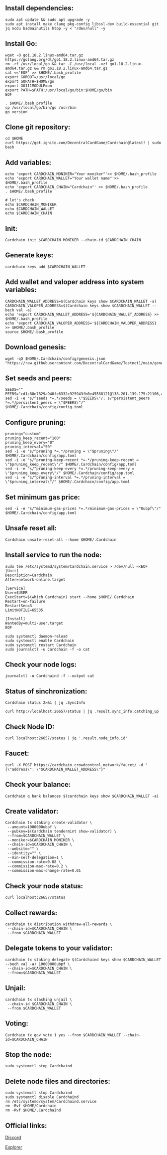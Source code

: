 ## Install dependencies:
```
sudo apt update && sudo apt upgrade -y
sudo apt install make clang pkg-config libssl-dev build-essential git jq ncdu bsdmainutils htop -y < "/dev/null" -y
```

## Install Go:
```
wget -O go1.18.2.linux-amd64.tar.gz https://golang.org/dl/go1.18.2.linux-amd64.tar.gz
rm -rf /usr/local/go && tar -C /usr/local -xzf go1.18.2.linux-amd64.tar.gz && rm go1.18.2.linux-amd64.tar.gz
cat <<'EOF' >> $HOME/.bash_profile
export GOROOT=/usr/local/go
export GOPATH=$HOME/go
export GO111MODULE=on
export PATH=$PATH:/usr/local/go/bin:$HOME/go/bin
EOF

. $HOME/.bash_profile
cp /usr/local/go/bin/go /usr/bin
go version
```

## Clone git repository:
```
cd $HOME
curl https://get.ignite.com/DecentralCardGame/Cardchain@latest! | sudo bash
```
## Add variables:
```
echo 'export CARDCHAIN_MONIKER="Your moniker"'>> $HOME/.bash_profile
echo 'export CARDCHAIN_WALLET="Your wallet name"'>> $HOME/.bash_profile
echo 'export CARDCHAIN_CHAIN="Cardchain"' >> $HOME/.bash_profile
. $HOME/.bash_profile

# let's check
echo $CARDCHAIN_MONIKER
echo $CARDCHAIN_WALLET
echo $CARDCHAIN_CHAIN
```
## Init:
```
Cardchain init $CARDCHAIN_MONIKER --chain-id $CARDCHAIN_CHAIN
```
## Generate keys:
```
сardchain keys add $CARDCHAIN_WALLET
```
## Add wallet and valoper address into system variables:
```
CARDCHAIN_WALLET_ADDRESS=$(Cardchain keys show $CARDCHAIN_WALLET -a)
CARDCHAIN_VALOPER_ADDRESS=$(Cardchain keys show $CARDCHAIN_WALLET --bech val -a)
echo 'export CARDCHAIN_WALLET_ADDRESS='${CARDCHAIN_WALLET_ADDRESS} >> $HOME/.bash_profile
echo 'export CARDCHAIN_VALOPER_ADDRESS='${CARDCHAIN_VALOPER_ADDRESS} >> $HOME/.bash_profile
source $HOME/.bash_profile
```
## Download genesis:
```
wget -qO $HOME/.Cardchain/config/genesis.json "https://raw.githubusercontent.com/DecentralCardGame/Testnet1/main/genesis.json"
```
## Set seeds and peers:
```
SEEDS=""
PEERS="cd1c88e7829a940fc6332c925943fb0e45588121@138.201.139.175:21106,a9c56a9479bbdb8aa7bfb93bd85907bd4f4a4cca@135.181.154.42:26656,407fd08d831eaec4be840bf762740a72c5c48ea6@159.69.11.174:36656,a506820ea90c5b0ddb9005ef720a121e9f6bbaeb@45.136.28.158:26658,8b376446ae31162449c9749390830b05420bdf55@95.216.223.244:26656"
sed -i -e "s/^seeds *=.*/seeds = \"$SEEDS\"/; s/^persistent_peers *=.*/persistent_peers = \"$PEERS\"/" $HOME/.Cardchain/config/config.toml
```
## Configure pruning:
```
pruning="custom"
pruning_keep_recent="100"
pruning_keep_every="0"
pruning_interval="50"
sed -i -e "s/^pruning *=.*/pruning = \"$pruning\"/" $HOME/.Cardchain/config/app.toml
sed -i -e "s/^pruning-keep-recent *=.*/pruning-keep-recent = \"$pruning_keep_recent\"/" $HOME/.Cardchain/config/app.toml
sed -i -e "s/^pruning-keep-every *=.*/pruning-keep-every = \"$pruning_keep_every\"/" $HOME/.Cardchain/config/app.toml
sed -i -e "s/^pruning-interval *=.*/pruning-interval = \"$pruning_interval\"/" $HOME/.Cardchain/config/app.toml
```
## Set minimum gas price:
```
sed -i -e "s/^minimum-gas-prices *=.*/minimum-gas-prices = \"0ubpf\"/" $HOME/.Cardchain/config/app.toml
```
## Unsafe reset all:
```
Cardchain unsafe-reset-all --home $HOME/.Cardchain
```
## Install service to run the node:
```
sudo tee /etc/systemd/system/Cardchain.service > /dev/null <<EOF
[Unit]
Description=Cardchain
After=network-online.target

[Service]
User=$USER
ExecStart=$(which Cardchain) start --home $HOME/.Cardchain
Restart=on-failure
RestartSec=3
LimitNOFILE=65535

[Install]
WantedBy=multi-user.target
EOF

sudo systemctl daemon-reload
sudo systemctl enable Cardchain
sudo systemctl restart Cardchain
sudo journalctl -u Cardchain -f -o cat
```
## Check your node logs:
```
journalctl -u Cardchaind -f --output cat
```
## Status of sinchronization:
```
Cardchain status 2>&1 | jq .SyncInfo

curl http://localhost:26657/status | jq .result.sync_info.catching_up
```
## Check Node ID:
```
curl localhost:26657/status | jq '.result.node_info.id'
```
## Faucet:
```
curl -X POST https://cardchain.crowdcontrol.network/faucet/ -d "{\"address\": \"$CARDCHAIN_WALLET_ADDRESS\"}"
```
## Check your balance:
```
Cardchain q bank balances $(cardchain keys show $CARDCHAIN_WALLET -a)
```
## Create validator:
```
Cardchain tx staking create-validator \
 --amount=1000000ubpf \
 --pubkey=$(Cardchain tendermint show-validator) \
 --from=$CARDCHAIN_WALLET \
 --moniker=$CARDCHAIN_MONIKER \
 --chain-id=$CARDCHAIN_CHAIN \
 --website="" \
 --identity="" \
 --min-self-delegation=1 \
 --commission-rate=0.08 \
 --commission-max-rate=0.2 \
 --commission-max-change-rate=0.01
```
## Check your node status:
```
curl localhost:26657/status
```
## Collect rewards:
```
cardchain tx distribution withdraw-all-rewards \
 --chain-id=$CARDCHAIN_CHAIN \
 --from $CARDCHAIN_WALLET
```
## Delegate tokens to your validator:
```
cardchain tx staking delegate $(Cardchaind keys show $CARDCHAIN_WALLET --bech val -a) 10000000ubpf \
 --chain-id=$CARDCHAIN_CHAIN \
 --from=$CARDCHAIN_WALLET
```
## Unjail:
```
cardchain tx slashing unjail \
 --chain-id $CARDCHAIN_CHAIN \ 
 --from $CARDCHAIN_WALLET
```
## Voting:
```
Cardchain tx gov vote 1 yes --from $CARDCHAIN_WALLET --chain-id=$CARDCHAIN_CHAIN
```
## Stop the node:
```
sudo systemctl stop Cardchaind
```
## Delete node files and directories:
```
sudo systemctl stop Cardchaind
sudo systemctl disable Cardchaind
rm /etc/systemd/system/Cardchaind.service
rm -Rvf $HOME/Cardchain
rm -Rvf $HOME/.Cardchaind
```
## Official links:
[Discord](https://discord.gg/Z3m2w5HE)

[Explorer](https://explorer.theamsolutions.info/Cardchain/staking)
